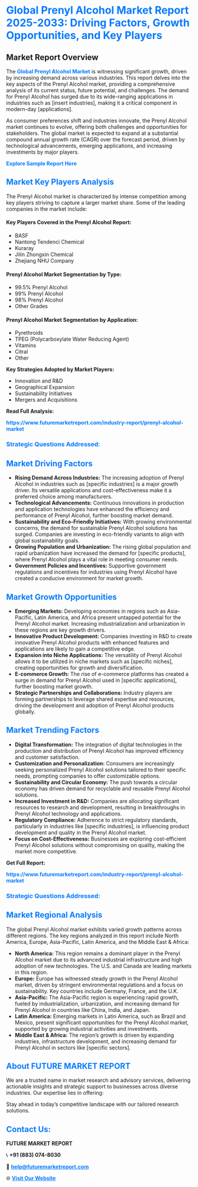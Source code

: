 <h1 style="color: #007BFF;">Global Prenyl Alcohol Market Report 2025-2033: Driving Factors, Growth Opportunities, and Key Players</h1>

<section id="overview">
<h2>Market Report Overview</h2>
<p>The <a href="https://www.futuremarketreport.com/industry-report/prenyl-alcohol-market" style="color: #007BFF; text-decoration: none;"><strong>Global Prenyl Alcohol Market</strong></a> is witnessing significant growth, driven by increasing demand across various industries. This report delves into the key aspects of the Prenyl Alcohol market, providing a comprehensive analysis of its current status, future potential, and challenges. The demand for Prenyl Alcohol has surged due to its wide-ranging applications in industries such as [insert industries], making it a critical component in modern-day [applications].</p>
<p>As consumer preferences shift and industries innovate, the Prenyl Alcohol market continues to evolve, offering both challenges and opportunities for stakeholders. The global market is expected to expand at a substantial compound annual growth rate (CAGR) over the forecast period, driven by technological advancements, emerging applications, and increasing investments by major players.</p>
</section>

<section id="overview">
<p><a href="https://www.futuremarketreport.com/request-sample/reportId=114677" style="color: #007BFF; text-decoration: none;"><strong>Explore Sample Report Here</strong></a></p>
</section>

<section id="key-players">
<h2 style="color: #007BFF;">Market Key Players Analysis</h2>
<p>The Prenyl Alcohol market is characterized by intense competition among key players striving to capture a larger market share. Some of the leading companies in the market include:</p>
<h4>Key Players Covered in the Prenyl Alcohol Report:</h4>
<ul><li>BASF</li><li>Nantong Tendenci Chemical</li><li>Kuraray</li><li>Jilin Zhongxin Chemical</li><li>Zhejiang NHU Company</li></ul>
<h4>Prenyl Alcohol Market Segmentation by Type:</h4>
<ul><li>99.5% Prenyl Alcohol</li><li>99% Prenyl Alcohol</li><li>98% Prenyl Alcohol</li><li>Other Grades</li></ul>

<h4>Prenyl Alcohol Market Segmentation by Application:</h4>
<ul><li>Pyrethroids</li><li>TPEG (Polycarboxylate Water Reducing Agent)</li><li>Vitamins</li><li>Citral</li><li>Other</li></ul>
<p><strong>Key Strategies Adopted by Market Players:</strong></p>
<ul>
<li>Innovation and R&D</li>
<li>Geographical Expansion</li>
<li>Sustainability Initiatives</li>
<li>Mergers and Acquisitions</li>
</ul>
</section>

<section>
<p><strong>Read Full Analysis: </strong></p><a href="https://www.futuremarketreport.com/industry-report/prenyl-alcohol-market" style="color: #007BFF; text-decoration: none;"><strong>https://www.futuremarketreport.com/industry-report/prenyl-alcohol-market</strong></a>
<h3 style="color: #007BFF;">Strategic Questions Addressed:</h3>
</section>

<section id="driving-factors">
<h2 style="color: #007BFF;">Market Driving Factors</h2>
<ul>
<li><strong>Rising Demand Across Industries:</strong> The increasing adoption of Prenyl Alcohol in industries such as [specific industries] is a major growth driver. Its versatile applications and cost-effectiveness make it a preferred choice among manufacturers.</li>
<li><strong>Technological Advancements:</strong> Continuous innovations in production and application technologies have enhanced the efficiency and performance of Prenyl Alcohol, further boosting market demand.</li>
<li><strong>Sustainability and Eco-Friendly Initiatives:</strong> With growing environmental concerns, the demand for sustainable Prenyl Alcohol solutions has surged. Companies are investing in eco-friendly variants to align with global sustainability goals.</li>
<li><strong>Growing Population and Urbanization:</strong> The rising global population and rapid urbanization have increased the demand for [specific products], where Prenyl Alcohol plays a vital role in meeting consumer needs.</li>
<li><strong>Government Policies and Incentives:</strong> Supportive government regulations and incentives for industries using Prenyl Alcohol have created a conducive environment for market growth.</li>
</ul>
</section>

<section id="growth-opportunities">
<h2 style="color: #007BFF;">Market Growth Opportunities</h2>
<ul>
<li><strong>Emerging Markets:</strong> Developing economies in regions such as Asia-Pacific, Latin America, and Africa present untapped potential for the Prenyl Alcohol market. Increasing industrialization and urbanization in these regions are key growth drivers.</li>
<li><strong>Innovative Product Development:</strong> Companies investing in R&D to create innovative Prenyl Alcohol products with enhanced features and applications are likely to gain a competitive edge.</li>
<li><strong>Expansion into Niche Applications:</strong> The versatility of Prenyl Alcohol allows it to be utilized in niche markets such as [specific niches], creating opportunities for growth and diversification.</li>
<li><strong>E-commerce Growth:</strong> The rise of e-commerce platforms has created a surge in demand for Prenyl Alcohol used in [specific applications], further boosting market growth.</li>
<li><strong>Strategic Partnerships and Collaborations:</strong> Industry players are forming partnerships to leverage shared expertise and resources, driving the development and adoption of Prenyl Alcohol products globally.</li>
</ul>
</section>

<section id="trending-factors">
<h2 style="color: #007BFF;">Market Trending Factors</h2>
<ul>
<li><strong>Digital Transformation:</strong> The integration of digital technologies in the production and distribution of Prenyl Alcohol has improved efficiency and customer satisfaction.</li>
<li><strong>Customization and Personalization:</strong> Consumers are increasingly seeking personalized Prenyl Alcohol solutions tailored to their specific needs, prompting companies to offer customizable options.</li>
<li><strong>Sustainability and Circular Economy:</strong> The push towards a circular economy has driven demand for recyclable and reusable Prenyl Alcohol solutions.</li>
<li><strong>Increased Investment in R&D:</strong> Companies are allocating significant resources to research and development, resulting in breakthroughs in Prenyl Alcohol technology and applications.</li>
<li><strong>Regulatory Compliance:</strong> Adherence to strict regulatory standards, particularly in industries like [specific industries], is influencing product development and quality in the Prenyl Alcohol market.</li>
<li><strong>Focus on Cost-Effectiveness:</strong> Businesses are exploring cost-efficient Prenyl Alcohol solutions without compromising on quality, making the market more competitive.</li>
</ul>
</section>

<section>
<p><strong>Get Full Report: </strong></p><a href="https://www.futuremarketreport.com/industry-report/prenyl-alcohol-market" style="color: #007BFF; text-decoration: none;"><strong>https://www.futuremarketreport.com/industry-report/prenyl-alcohol-market</strong></a>
<h3 style="color: #007BFF;">Strategic Questions Addressed:</h3>
</section>


<section id="regional-analysis">
<h2 style="color: #007BFF;">Market Regional Analysis</h2>
<p>The global Prenyl Alcohol market exhibits varied growth patterns across different regions. The key regions analyzed in this report include North America, Europe, Asia-Pacific, Latin America, and the Middle East & Africa:</p>
<ul>
<li><strong>North America:</strong> This region remains a dominant player in the Prenyl Alcohol market due to its advanced industrial infrastructure and high adoption of new technologies. The U.S. and Canada are leading markets in this region.</li>
<li><strong>Europe:</strong> Europe has witnessed steady growth in the Prenyl Alcohol market, driven by stringent environmental regulations and a focus on sustainability. Key countries include Germany, France, and the U.K.</li>
<li><strong>Asia-Pacific:</strong> The Asia-Pacific region is experiencing rapid growth, fueled by industrialization, urbanization, and increasing demand for Prenyl Alcohol in countries like China, India, and Japan.</li>
<li><strong>Latin America:</strong> Emerging markets in Latin America, such as Brazil and Mexico, present significant opportunities for the Prenyl Alcohol market, supported by growing industrial activities and investments.</li>
<li><strong>Middle East & Africa:</strong> The region’s growth is driven by expanding industries, infrastructure development, and increasing demand for Prenyl Alcohol in sectors like [specific sectors].</li>
</ul>
</section>

<footer>
<h2 style="color: #007BFF;">About FUTURE MARKET REPORT</h2>
<p>We are a trusted name in market research and advisory services, delivering actionable insights and strategic support to businesses across diverse industries. Our expertise lies in offering:</p>

<p>Stay ahead in today’s competitive landscape with our tailored research solutions.</p>

<h2 style="color: #007BFF;">Contact Us:</h2>
<p><strong>FUTURE MARKET REPORT</strong></p>
<p>📞 <strong>+91 (883) 074-8030</strong></p>
<p>📧 <strong><a href="mailto:help@futuremarketreport.com" style="color: #007BFF;">help@futuremarketreport.com</a></strong></p>
<p>🌐 <strong><a href="https://www.futuremarketreport.com/" style="color: #007BFF;">Visit Our Website</a></strong></p>
</footer>